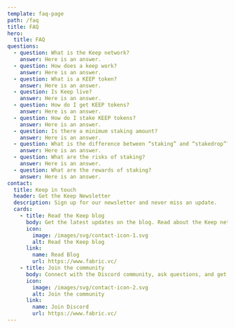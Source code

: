 ```yaml
---
template: faq-page
path: /faq
title: FAQ
hero:
  title: FAQ
questions:
  - question: What is the Keep network?
    answer: Here is an answer.
  - question: How does a keep work?
    answer: Here is an answer.
  - question: What is a KEEP token?
    answer: Here is an answer.
  - question: Is Keep live?
    answer: Here is an answer.
  - question: How do I get KEEP tokens?
    answer: Here is an answer.
  - question: How do I stake KEEP tokens?
    answer: Here is an answer.
  - question: Is there a minimum staking amount?
    answer: Here is an answer.
  - question: What is the difference between “staking” and “stakedrop”?
    answer: Here is an answer.
  - question: What are the risks of staking?
    answer: Here is an answer.
  - question: What are the rewards of staking?
    answer: Here is an answer.
contact:
  title: Keep in touch
  header: Get the Keep Newsletter
  description: Sign up for our newsletter and never miss an update.
  cards:
    - title: Read the Keep blog
      body: Get the latest updates on the blog. Read about the Keep network, tBTC, partnerships, and more.
      icon:
        image: /images/svg/contact-icon-1.svg
        alt: Read the Keep blog
      link:
        name: Read Blog
        url: https://www.fabric.vc/
    - title: Join the community
      body: Connect with the Discord community, ask questions, and get in on the ground level for the future of DeFi.
      icon:
        image: /images/svg/contact-icon-2.svg
        alt: Join the community
      link:
        name: Join Discord
        url: https://www.fabric.vc/
---
```

